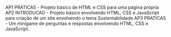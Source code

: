 AP1 PRATICAS - Projeto básico de HTML e CSS para uma página própria
AP2 INTRODUCAO - Projeto básico envolvendo HTML, CSS e JavaScript para criação de um site envolvendo o tema Sustentabilidade
AP3 PRATICAS - Um minigame de perguntas e respostas envolvendo HTML, CSS e JavaScript.
